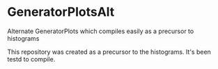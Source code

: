# GeneratorPlotsAlt
Alternate GeneratorPlots which compiles easily as a precursor to histograms

This repository was created as a precursor to the histograms.  It's been testd to compile.

